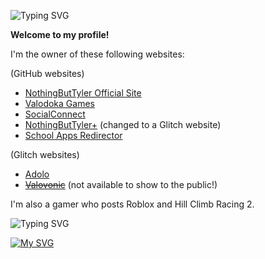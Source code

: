 <!--<a href="https://git.io/typing-svg">-->
<img src="https://readme-typing-svg.demolab.com?font=Comic+Sans+MS&pause=1000&color=00FFFF&center=true&vCenter=true&width=435&lines=NothingButTyler;Roblox%2FHCR2+content+creator;A+YouTuber+with+7.47k+subscribers;Owner+of+several+websites;%3A)" alt="Typing SVG" /><!--</a>-->

**Welcome to my profile!**

I'm the owner of these following websites:

(GitHub websites)
- <a href="//nothingbuttyler.github.io">NothingButTyler Official Site</a>
- <a href="//valodokagames.github.io">Valodoka Games</a>
- <a href="//social-connect.github.io">SocialConnect</a>
- <a href="//nothingbuttylerplus.github.io">NothingButTyler+</a> (changed to a Glitch website)
- <a href="//schoolappsredirector.github.io">School Apps Redirector</a>

(Glitch websites)
- <a href="//adolo.glitch.me">Adolo</a>
- <a href="//#" disabled><s>Valovonic</s></a> (not available to show to the public!)

I'm also a gamer who posts Roblox and Hill Climb Racing 2.

<!--<a href="https://git.io/typing-svg">-->
<img src="https://readme-typing-svg.demolab.com?font=Comic+Sans+MS&pause=1000&color=00FFFF&center=true&vCenter=true&width=435&lines=Social+Media;Check+out+all+the+social+media+I+have;Subscribe+to+my+YouTube+channel!;%3A)" alt="Typing SVG" /><!--</a>-->

<a href="//youtube.com/@NothingButTyler">![My SVG](https://github.com/NothingButTyler/NothingButTyler/svg/youtube.svg)</a>

